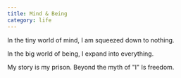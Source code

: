 ```yaml
---
title: Mind & Being
category: life
---
```


In the tiny world of mind,
I am squeezed down to nothing.

In the big world of being,
I expand into everything.

My story is my prison.
Beyond the myth of "I"
Is freedom.
